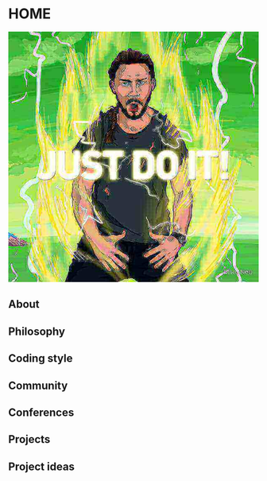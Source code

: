 # HOME

![](./img/justDoIt.jpg)

## About

## Philosophy

## Coding style

## Community

## Conferences

## Projects

## Project ideas

